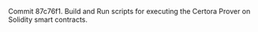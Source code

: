 Commit 87c76f1.                    Build and Run scripts for executing the Certora Prover on Solidity smart contracts.